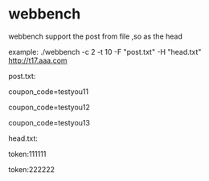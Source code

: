 # webbench
webbench support the post from file ,so as the head

example:
./webbench  -c 2 -t 10 -F "post.txt"  -H "head.txt" http://t17.aaa.com

post.txt:

coupon_code=testyou11

coupon_code=testyou12

coupon_code=testyou13

head.txt:

token:111111

token:222222
